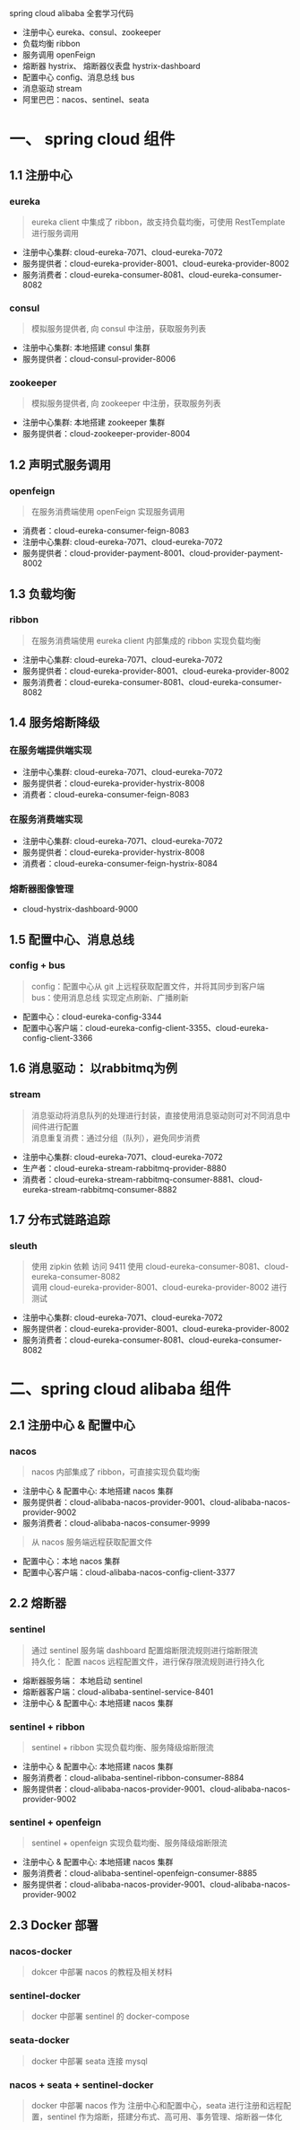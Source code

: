spring cloud alibaba 全套学习代码
- 注册中心 eureka、consul、zookeeper
- 负载均衡 ribbon
- 服务调用 openFeign
- 熔断器 hystrix、 熔断器仪表盘 hystrix-dashboard
- 配置中心 config、消息总线 bus
- 消息驱动 stream
- 阿里巴巴：nacos、sentinel、seata

# 一、 spring cloud 组件
## 1.1 注册中心
### eureka
> eureka client 中集成了 ribbon，故支持负载均衡，可使用 RestTemplate 进行服务调用
- 注册中心集群: cloud-eureka-7071、cloud-eureka-7072
- 服务提供者：cloud-eureka-provider-8001、cloud-eureka-provider-8002
- 服务消费者：cloud-eureka-consumer-8081、cloud-eureka-consumer-8082
### consul
> 模拟服务提供者, 向 consul 中注册，获取服务列表
- 注册中心集群: 本地搭建 consul 集群
- 服务提供者：cloud-consul-provider-8006
### zookeeper
> 模拟服务提供者, 向 zookeeper 中注册，获取服务列表
- 注册中心集群: 本地搭建 zookeeper 集群
- 服务提供者：cloud-zookeeper-provider-8004

## 1.2 声明式服务调用
### openfeign
> 在服务消费端使用 openFeign 实现服务调用
- 消费者：cloud-eureka-consumer-feign-8083
- 注册中心集群: cloud-eureka-7071、cloud-eureka-7072
- 服务提供者：cloud-provider-payment-8001、cloud-provider-payment-8002

## 1.3 负载均衡
### ribbon 
> 在服务消费端使用 eureka client 内部集成的 ribbon 实现负载均衡
- 注册中心集群: cloud-eureka-7071、cloud-eureka-7072
- 服务提供者：cloud-eureka-provider-8001、cloud-eureka-provider-8002
- 服务消费者：cloud-eureka-consumer-8081、cloud-eureka-consumer-8082

## 1.4 服务熔断降级
### 在服务端提供端实现
- 注册中心集群: cloud-eureka-7071、cloud-eureka-7072
- 服务提供者：cloud-eureka-provider-hystrix-8008
- 消费者：cloud-eureka-consumer-feign-8083
### 在服务消费端实现
- 注册中心集群: cloud-eureka-7071、cloud-eureka-7072
- 服务提供者：cloud-eureka-provider-hystrix-8008
- 消费者：cloud-eureka-consumer-feign-hystrix-8084
### 熔断器图像管理
- cloud-hystrix-dashboard-9000

## 1.5 配置中心、消息总线
### config + bus
> config：配置中心从 git 上远程获取配置文件，并将其同步到客户端\
> bus：使用消息总线 实现定点刷新、广播刷新
- 配置中心：cloud-eureka-config-3344
- 配置中心客户端：cloud-eureka-config-client-3355、cloud-eureka-config-client-3366

## 1.6 消息驱动： 以rabbitmq为例
### stream
> 消息驱动将消息队列的处理进行封装，直接使用消息驱动则可对不同消息中间件进行配置\
> 消息重复消费：通过分组（队列），避免同步消费
- 注册中心集群: cloud-eureka-7071、cloud-eureka-7072
- 生产者：cloud-eureka-stream-rabbitmq-provider-8880
- 消费者：cloud-eureka-stream-rabbitmq-consumer-8881、cloud-eureka-stream-rabbitmq-consumer-8882

## 1.7 分布式链路追踪
### sleuth
> 使用 zipkin 依赖 访问 9411
> 使用 cloud-eureka-consumer-8081、cloud-eureka-consumer-8082 \
> 调用 cloud-eureka-provider-8001、cloud-eureka-provider-8002 进行测试
- 注册中心集群: cloud-eureka-7071、cloud-eureka-7072
- 服务提供者：cloud-eureka-provider-8001、cloud-eureka-provider-8002
- 服务消费者：cloud-eureka-consumer-8081、cloud-eureka-consumer-8082

# 二、spring cloud alibaba 组件
## 2.1 注册中心 & 配置中心
### nacos
> nacos 内部集成了 ribbon，可直接实现负载均衡 
- 注册中心 & 配置中心: 本地搭建 nacos 集群
- 服务提供者：cloud-alibaba-nacos-provider-9001、cloud-alibaba-nacos-provider-9002
- 服务消费者：cloud-alibaba-nacos-consumer-9999
> 从 nacos 服务端远程获取配置文件
- 配置中心：本地 nacos 集群 
- 配置中心客户端：cloud-alibaba-nacos-config-client-3377

## 2.2 熔断器
### sentinel
> 通过 sentinel 服务端 dashboard 配置熔断限流规则进行熔断限流 \
> 持久化： 配置 nacos 远程配置文件，进行保存限流规则进行持久化
- 熔断器服务端： 本地启动 sentinel
- 熔断器客户端：cloud-alibaba-sentinel-service-8401
- 注册中心 & 配置中心: 本地搭建 nacos 集群

### sentinel + ribbon
> sentinel + ribbon 实现负载均衡、服务降级熔断限流
- 注册中心 & 配置中心: 本地搭建 nacos 集群
- 服务消费者：cloud-alibaba-sentinel-ribbon-consumer-8884
- 服务提供者：cloud-alibaba-nacos-provider-9001、cloud-alibaba-nacos-provider-9002

### sentinel + openfeign
> sentinel + openfeign 实现负载均衡、服务降级熔断限流
- 注册中心 & 配置中心: 本地搭建 nacos 集群
- 服务消费者：cloud-alibaba-sentinel-openfeign-consumer-8885
- 服务提供者：cloud-alibaba-nacos-provider-9001、cloud-alibaba-nacos-provider-9002

## 2.3 Docker 部署
### nacos-docker
>dokcer 中部署 nacos 的教程及相关材料

### sentinel-docker
> docker 中部署 sentinel 的 docker-compose
### seata-docker
> docker 中部署 seata 连接 mysql
### nacos + seata + sentinel-docker
> docker 中部署 nacos 作为 注册中心和配置中心，seata 进行注册和远程配置，sentinel 作为熔断，搭建分布式、高可用、事务管理、熔断器一体化